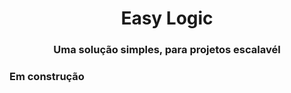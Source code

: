 <h1 align="center">Easy Logic</h1>
<h3 align="center">Uma solução simples, para projetos escalavél </h3>
<h3 align="left">Em construção</h3>
<p align="left">
</p>